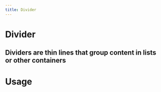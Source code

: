 ```yaml
---
title: Divider
---
```


# Divider

## Dividers are thin lines that group content in lists or other containers

# Usage

<usage name="divider"></usage>
